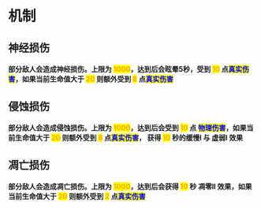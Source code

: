 # 机制

## 神经损伤

#### 部分敌人会造成神经损伤。上限为 <mark style="color:orange;">1000</mark>，达到后会眩晕5秒，受到 <mark style="color:orange;">10</mark> 点<mark style="color:blue;">真实伤害</mark>，如果当前生命值大于 <mark style="color:orange;">20</mark> 则额外受到 <mark style="color:orange;">8</mark> 点<mark style="color:blue;">真实伤害</mark>

## 侵蚀损伤

#### 部分敌人会造成侵蚀损伤。上限为 <mark style="color:orange;">1000</mark>，达到后会受到 <mark style="color:orange;">10</mark> 点 <mark style="color:blue;">物理伤害</mark>，如果当前生命值大于 <mark style="color:orange;">20</mark> 则额外受到 <mark style="color:orange;">8</mark> 点<mark style="color:blue;">真实伤害</mark>， 获得 <mark style="color:orange;">10</mark> 秒的缓慢I 与 虚弱I 效果

## 凋亡损伤

#### 部分敌人会造成凋亡损伤。上限为 <mark style="color:orange;">1000</mark>，达到后会获得 <mark style="color:orange;">10</mark> 秒 凋零II 效果，如果当前生命值大于 <mark style="color:orange;">20</mark> 则额外受到 <mark style="color:orange;">2</mark> 点<mark style="color:blue;">真实伤害</mark>
